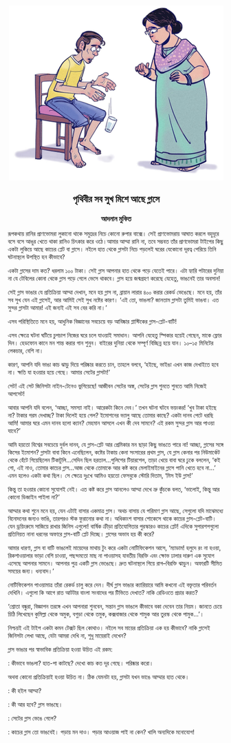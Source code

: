<div align=center> <img align=center src='../images/prothomalo/পৃথিবীর-সব-সুখ-মিশে-আছে-গ্লাসে@আদনান-মুকিত.jpg' width=500px >

<h2 align=center>পৃথিবীর সব সুখ মিশে আছে গ্লাসে</h4><h3 align=center>আদনান মুকিত</h3>
</div>

রূপকথায় রানির প্রাণভোমরা লুকানো থাকে সমুদ্রের নিচে কোনো রুপার বাক্সে। সেই প্রাণভোমরায় আঘাত করলে বহুদূরে বসে বসে আঙুর খেতে থাকা রানিও চিৎকার করে ওঠে।আমার আম্মা রানি না, তবে সম্ভবত তাঁর প্রাণভোমরা টাইপের কিছু একটা লুকিয়ে আছে কাচের প্লেট বা গ্লাসে। নইলে হাত থেকে গ্লাসটা নিচে পড়লেই ঘরের যেকোনো দূরত্ব পেরিয়ে তিনি ঘটনাস্থলে উপস্থিত হন কীভাবে? 

একটা গ্লাসের দাম কত? ধরলাম ১০০ টাকা। সেই গ্লাস আপনার হাত থেকে পড়ে যেতেই পারে। এটা হ্যারি পটারের দুনিয়া না যে টেবিলের কোনা থেকে গ্লাস পড়ে গেলে ভেসে থাকবে। গ্লাস হয়ে জন্মগ্রহণ করেছে যেহেতু, ভাঙনেই তার অবসান!

সেই গ্লাস ভাঙার যে প্রতিক্রিয়া আম্মা দেখান, মনে হয় গ্লাস না, ব্রায়ান লারার ৪০০ করার রেকর্ড ভেঙেছে। মনে হয়, তাঁর সব সুখ যেন এই গ্লাসেই, আর আমিই সেই সুখ নষ্টের কারণ। ‘এই তো, ভাঙলা? জানতাম গ্লাসটা তুমিই ভাঙবা। এত সুন্দর গ্লাসটা আমার! এই জন্যই এই সব বের করি না।’ 

এসব পরিস্থিতিতে মনে হয়, আধুনিক বিজ্ঞানের সবচেয়ে বড় আবিষ্কার প্লাস্টিকের গ্লাস-প্লেট-বাটি! 

এসব ক্ষেত্রে ঘটনা ঘটিয়ে চুপচাপ নিজের ঘরে চলে যাওয়াই সমাধান। আপনি যেহেতু স্পিকার হয়েই গেছেন, মাকে ফ্লোর দিন। হেডফোন কানে মন শান্ত করার গান শুনুন। বাইরের দুনিয়া থেকে সম্পূর্ণ বিচ্ছিন্ন হয়ে যান। ১০–১৫ মিনিটের লেকচার, বেশি না। 

কারণ, আপনি যদি ভাঙা কাচ ঝাড়ু দিয়ে পরিষ্কার করতে চান, তাহলে বলবে, ‘হইছে, ভাইঙা এখন কাজ দেখাইতে হবে না। ক্ষতি যা হওয়ার হয়ে গেছে। আমার সেটের গ্লাসটা!’

সেট! এই সেট জিনিসটা নাইন-টেনেও ভুগিয়েছে! আজীবন সেটের অঙ্ক, সেটের গ্লাস শুনতে শুনতে আমি নিজেই আপসেট! 

আবার আপনি যদি বলেন, ‘আচ্ছা, সমস্যা নাই। আরেকটা কিনে দেব।’ তখন ঘটনা ঘটবে ভয়ংকর! ‘খুব টাকা হইছে না? টাকার গরম দেখাচ্ছ? টাকা দিলেই হয়ে গেল? ইমোশনের ভ্যালু আছে তোমার কাছে? একটা দানব পেটে ধরছি আমি! আমার ঘরে এমন দানব হলো ক্যান? মেহমান আসলে এখন কী দেব সামনে? এই রকম সুন্দর গ্লাস আর পাওয়া যাবে?’

আমি হয়তো বিশ্বের সবচেয়ে দুর্বল দানব, যে গ্লাস-প্লেট আর প্রেমিকার মন ছাড়া কিছু ভাঙতে পারে না! আচ্ছা, গ্লাসের সঙ্গে কিসের ইমোশন? গ্লাসটা বাবা কিনে এনেছিলেন, কষ্টের টাকায় কেনা সংসারের প্রথম গ্লাস, যে গ্লাস কেনার পর নিউমার্কেট থেকে হেঁটে গিয়েছিলেন টিকাটুলি...সেদিন ছিল হরতাল...পুলিশের টিয়ারশেল, তাড়া খেয়ে বাবা ঘরে ঢুকে বললেন, ‘কই গো, এই নাও, তোমার কাচের গ্লাস...আজ থেকে তোমাকে আর কষ্ট করে মেলাইমাইনের গ্লাসে পানি খেতে হবে না...’ এমন হলেও একটা কথা ছিল। সে ক্ষেত্রে দুঃখে আমিও হয়তো ফেসবুকে স্টোরি দিতাম, ‘মিস ইউ গ্লাস!’ 

কিন্তু তা হওয়ার কোনো সুযোগই নেই। এত কষ্ট করে গ্লাস আনলেও আম্মা দেখে ভ্রু কুঁচকে বলত, ‘ভালোই, কিন্তু আর কোনো ডিজাইন পাইলা না?’

আম্মার কথা শুনে মনে হয়, যেন এটাই বাসার একমাত্র গ্লাস। অথচ বাসায় যে পরিমাণ গ্লাস আছে, সেগুলো যদি মাঝেমধ্যে বিনোদনের জন্যও ভাঙি, তারপরও স্টক ফুরানোর কথা না। অধিকাংশ বাসার শোকেসে থাকে কাচের গ্লাস-প্লেট-বাটি। যেন ড্রয়িংরুমে সাজিয়ে রাখার জিনিস এগুলো! বার্ষিক ক্রীড়া প্রতিযোগিতার পুরস্কারও কাচের প্লেট! এদিকে সুপারশপগুলো প্রতিনিয়ত নানা ধরনের অফারে গ্লাস-বাটি প্লেট দিচ্ছে। গ্লাসের অভাব হয় কী করে? 

আমার ধারণা, গ্লাস বা বাটি ভাঙলেই মায়েদের মাথায় টুং করে একটা নোটিফিকেশন আসে, ‘ম্যাডাম! হলুদে রং না হওয়া, রিকশাওয়ালার ভাড়া বেশি চাওয়া, পছন্দমতো মাছ না পাওয়াসহ যাবতীয় বিরক্তি এবং ক্ষোভ ঢালার দারুণ এক সুযোগ এসেছে আপনার সামনে। আপনার পুত্র একটি গ্লাস ভেঙেছে। দ্রুত ঘটনাস্থলে গিয়ে রাগ–বিরক্তি ঝাড়ুন। অফারটি সীমিত সময়ের জন্য। ধন্যবাদ।’ 

নোটিফিকেশন পাওয়ামাত্র তাঁরা রেকর্ড চালু করে দেন। দীর্ঘ গ্লাস ভাঙার ক্যারিয়ারে আমি কখনো এই বক্তৃতার পরিবর্তন দেখিনি। এগুলো কি আগে রাত আটটার বাংলা সংবাদের পর টিভিতে দেখাত? নাকি রেডিওতে প্রচার করত?

‘শ্রোতা বন্ধুরা, বিজ্ঞাপন তরঙ্গে এখন আপনারা শুনবেন, সন্তান গ্লাস ভাঙলে কীভাবে বকা দেবেন তার নিয়ম। জানতে চেয়ে চিঠি লিখেছেন কুমিল্লা থেকে অমুক, বগুড়া থেকে তমুক, কক্সবাজার থেকে শামুক আর তুরস্ক থেকে পামুক...’।

নিশ্চয়ই এই টাইপ একটা কমন টেক্সট ছিল কোথাও। নইলে সব মায়ের প্রতিক্রিয়া এক হয় কীভাবে? নাকি গ্লাসেই জিনিসটা লেখা আছে, যেটা আমরা দেখি না, শুধু মায়েরাই দেখেন? 

গ্লাস ভাঙার পর স্বাভাবিক প্রতিক্রিয়া হওয়া উচিত এই রকম:

: কীভাবে ভাঙলা? হাত-পা কাটছে? দেখো কাচ কত দূর গেছে। পরিষ্কার করো। 

অথবা কোনো প্রতিক্রিয়াই হওয়া উচিত না। ঠিক যেমনটা হয়, গ্লাসটা যখন ভাঙে আম্মার হাত থেকে। 

: কী হইল আম্মা? 

: কী আর হবে? গ্লাস ভাঙছে।

: সেটের গ্লাস ভেঙে গেলে? 

: কাচের গ্লাস তো ভাঙবেই। পড়ায় মন দাও। পড়ার আওয়াজ পাই না কেন? খালি অন্যদিকে মনোযোগ!

